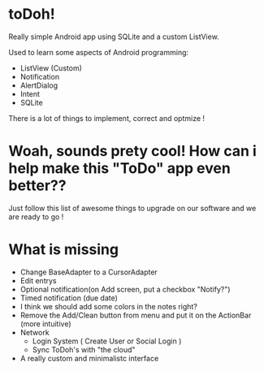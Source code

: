 toDoh!
======

Really simple Android app using SQLite and a custom ListView.

Used to learn some aspects of Android programming:

  - ListView (Custom)
  - Notification
  - AlertDialog
  - Intent
  - SQLite

There is a lot of things to implement, correct and optmize !


Woah, sounds prety cool! How can i help make this "ToDo" app even better??
==========================================================================

Just follow this list of awesome things to upgrade on our software and we are ready to go !


What is missing
===============

  - Change BaseAdapter to a CursorAdapter
  - Edit entrys
  - Optional notification(on Add screen, put a checkbox "Notify?")
  - Timed notification (due date)
  - I think we should add some colors in the notes right?
  - Remove the Add/Clean button from menu and put it on the ActionBar (more intuitive)
  - Network
    - Login System ( Create User or Social Login )
    - Sync ToDoh's with "the cloud"
  - A really custom and minimalistc interface
    
